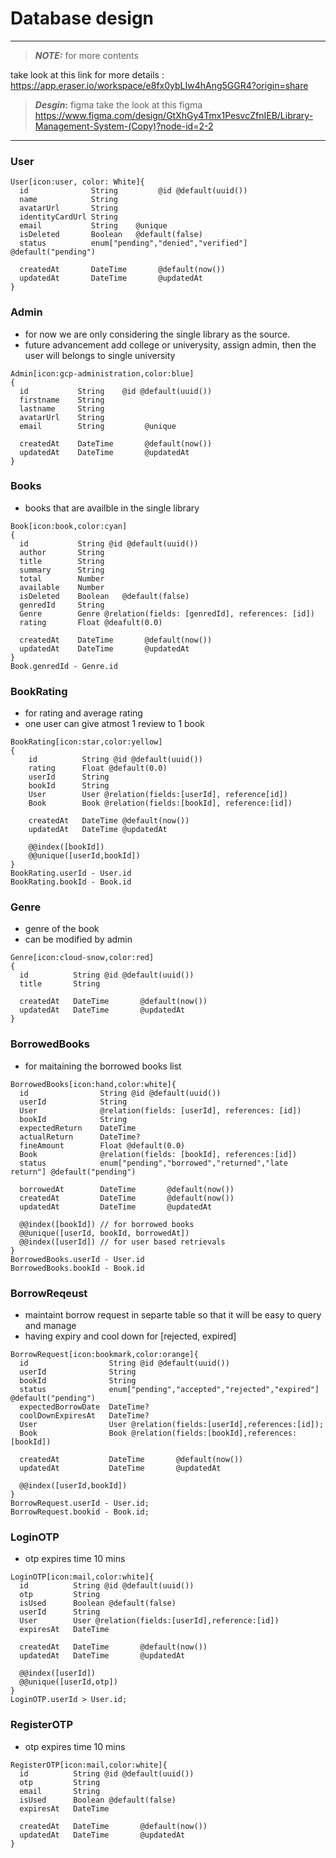 # Database design

---

> **_NOTE:_** for more contents

take look at this link for more details : https://app.eraser.io/workspace/e8fx0ybLIw4hAng5GGR4?origin=share

> **_Desgin_:** figma
> take the look at this figma
> https://www.figma.com/design/GtXhGy4Tmx1PesvcZfnIEB/Library-Management-System-(Copy)?node-id=2-2

---

### User

```
User[icon:user, color: White]{
  id              String         @id @default(uuid())
  name            String
  avatarUrl       String
  identityCardUrl String
  email           String    @unique
  isDeleted       Boolean   @default(false)
  status          enum["pending","denied","verified"] @default("pending")

  createdAt       DateTime       @default(now())
  updatedAt       DateTime       @updatedAt
}
```

### Admin

- for now we are only considering the single library as the source.
- future advancement add college or univerysity, assign admin, then the user will belongs to single university

```
Admin[icon:gcp-administration,color:blue]
{
  id           String    @id @default(uuid())
  firstname    String
  lastname     String
  avatarUrl    String
  email        String         @unique

  createdAt    DateTime       @default(now())
  updatedAt    DateTime       @updatedAt
}
```

### Books

- books that are availble in the single library

```
Book[icon:book,color:cyan]
{
  id           String @id @default(uuid())
  author       String
  title        String
  summary      String
  total        Number
  available    Number
  isDeleted    Boolean   @default(false)
  genredId     String
  Genre        Genre @relation(fields: [genredId], references: [id])
  rating       Float @deafult(0.0)

  createdAt    DateTime       @default(now())
  updatedAt    DateTime       @updatedAt
}
Book.genredId - Genre.id
```

### BookRating

- for rating and average rating
- one user can give atmost 1 review to 1 book

```
BookRating[icon:star,color:yellow]
{
    id          String @id @default(uuid())
    rating      Float @default(0.0)
    userId      String
    bookId      String
    User        User @relation(fields:[userId], reference[id])
    Book        Book @relation(fields:[bookId], reference:[id])

    createdAt   DateTime @default(now())
    updatedAt   DateTime @updatedAt

    @@index([bookId])
    @@unique([userId,bookId])
}
BookRating.userId - User.id
BookRating.bookId - Book.id
```

### Genre

- genre of the book
- can be modified by admin

```
Genre[icon:cloud-snow,color:red]
{
  id          String @id @default(uuid())
  title       String

  createdAt   DateTime       @default(now())
  updatedAt   DateTime       @updatedAt
}
```

### BorrowedBooks

- for maitaining the borrowed books list

```
BorrowedBooks[icon:hand,color:white]{
  id                String @id @default(uuid())
  userId            String
  User              @relation(fields: [userId], references: [id])
  bookId            String
  expectedReturn    DateTime
  actualReturn      DateTime?
  fineAmount        Float @default(0.0)
  Book              @relation(fields: [bookId], references:[id])
  status            enum["pending","borrowed","returned","late return"] @default("pending")

  borrowedAt        DateTime       @default(now())
  createdAt         DateTime       @default(now())
  updatedAt         DateTime       @updatedAt

  @@index([bookId]) // for borrowed books
  @@unique([userId, bookId, borrowedAt])
  @@index([userId]) // for user based retrievals
}
BorrowedBooks.userId - User.id
BorrowedBooks.bookId - Book.id
```

### BorrowReqeust

- maintaint borrow request in separte table so that it will be easy to query and manage
- having expiry and cool down for [rejected, expired]

```
BorrowRequest[icon:bookmark,color:orange]{
  id                  String @id @default(uuid())
  userId              String
  bookId              String
  status              enum["pending","accepted","rejected","expired"] @default("pending")
  expectedBorrowDate  DateTime?
  coolDownExpiresAt   DateTime?
  User                User @relation(fields:[userId],references:[id]);
  Book                Book @relation(fields:[bookId],references:[bookId])

  createdAt           DateTime       @default(now())
  updatedAt           DateTime       @updatedAt

  @@index([userId,bookId])
}
BorrowRequest.userId - User.id;
BorrowRequest.bookid - Book.id;
```

### LoginOTP

- otp expires time 10 mins

```
LoginOTP[icon:mail,color:white]{
  id          String @id @default(uuid())
  otp         String
  isUsed      Boolean @default(false)
  userId      String
  User        User @relation(fields:[userId],reference:[id])
  expiresAt   DateTime

  createdAt   DateTime       @default(now())
  updatedAt   DateTime       @updatedAt

  @@index([userId])
  @@unique([userId,otp])
}
LoginOTP.userId > User.id;
```

### RegisterOTP

- otp expires time 10 mins

```
RegisterOTP[icon:mail,color:white]{
  id          String @id @default(uuid())
  otp         String
  email       String
  isUsed      Boolean @default(false)
  expiresAt   DateTime

  createdAt   DateTime       @default(now())
  updatedAt   DateTime       @updatedAt
}
```
